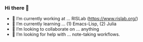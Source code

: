 ### Hi there 👋
- 🔭 I’m currently working at ... RISLab (https://www.rislab.org/)
- 🌱 I’m currently learning ... (1) Emacs-Lisp, (2) Julia
- 👯 I’m looking to collaborate on ... anything
- 🤔 I’m looking for help with ... note-taking workflows.
